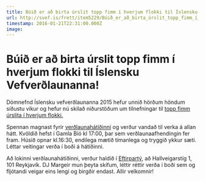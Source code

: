 ```yaml
---
title: Búið er að birta úrslit topp fimm í hverjum flokki til Íslensku Vefverðlaunanna!
url: http://svef.is/frett/item5229/Búið_er_að_birta_úrslit_topp_fimm_í_hverjum_flokki_til_Íslensku_Vefverðlaunanna!
timestamp: 2016-01-21T22:31:00.000Z
image: 
---
```


# Búið er að birta úrslit topp fimm í hverjum flokki til Íslensku Vefverðlaunanna!

Dómnefnd Íslensku vefverðlaunanna 2015 hefur unnið hörðum höndum síðustu vikur og hefur nú skilað niðurstöðum um tilnefningar til [topp fimm úrslita í hverjum flokki.](http://topp5.vefverdlaun.is)

Spennan magnast fyrir [verðlaunahátíðinni](https://www.facebook.com/events/1113227182035199/) og verður vandað til verka á allan hátt. Kvöldið hefst í Gamla Bíó kl 17:00, þar sem verðlaunaafhendingin fer fram. Húsið opnar kl.16:30, endilega mætið tímanlega og tryggið ykkur sæti. Léttar veitingar verða í boði á hátíðinni.

Að lokinni verðlaunahátíðinni, verður haldið í [Eftirpartý](https://www.facebook.com/events/1662863483978715/), að Hallveigarstíg 1, 101 Reykjavík. DJ Margeir mun þeyta skífum, léttir réttir verða í boði sem og fljótandi veigar eins lengi og birgðir endast. Allir velkomnir!
